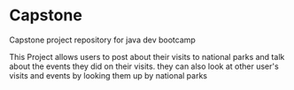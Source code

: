 # Capstone
Capstone project repository for java dev bootcamp

This Project allows users to post about their visits to national parks and talk about the events they did on their visits.  they can also look at other user's visits and events by looking them up by national parks
